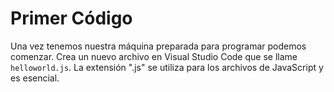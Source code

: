 # Primer Código
Una vez tenemos nuestra máquina preparada para programar podemos comenzar. Crea un nuevo archivo en Visual Studio Code que se llame `helloworld.js`. La extensión ".js" se utiliza para los archivos de JavaScript y es esencial.